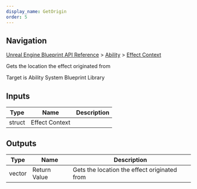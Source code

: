 ```yaml
---
display_name: GetOrigin
order: 5
---
```

## Navigation

[Unreal Engine Blueprint API Reference](https://dev.epicgames.com/documentation/en-us/unreal-engine/BlueprintAPI) > [Ability](https://dev.epicgames.com/documentation/en-us/unreal-engine/BlueprintAPI/Ability) > [Effect Context](https://dev.epicgames.com/documentation/en-us/unreal-engine/BlueprintAPI/Ability/EffectContext)

Gets the location the effect originated from

Target is Ability System Blueprint Library

## Inputs

| Type | Name | Description |
| --- | --- | --- |
| struct | Effect Context |  |

## Outputs

| Type | Name | Description |
| --- | --- | --- |
| vector | Return Value | Gets the location the effect originated from |
